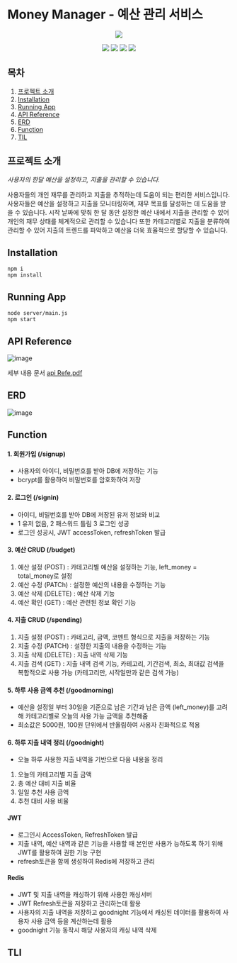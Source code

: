 # Money Manager - 예산 관리 서비스

<p align = "center" ><img src="https://github.com/sphy1597/money_manager/assets/101171867/ab7838af-8462-495c-a4a8-6f4968c7240b"/></p>

<p align="center">  
<img src="https://img.shields.io/badge/node.js-339933?style=for-the-badge&logo=Node.js&logoColor=white">
<img src="https://img.shields.io/badge/express-000000?style=for-the-badge&logo=express&logoColor=white">
<img src="https://img.shields.io/badge/mysql-4479A1?style=for-the-badge&logo=mysql&logoColor=white">
<img src="https://img.shields.io/badge/javascript-F7DF1E?style=for-the-badge&logo=javascript&logoColor=black">
</p>



## 목차
1. [프로젝트 소개](#프로젝트-소개)
2. [Installation](#Installation)
3. [Running App](#Running-App)
4. [API Reference](#API-Referenc)
5. [ERD](#ERD)
6. [Function](#Function)
7. [TIL](#TIL)


## 프로젝트 소개
*사용자의 한달 예산을 설정하고, 지출을 관리할 수 있습니다.*

사용자들의 개인 재무를 관리하고 지출을 추적하는데 도움이 되는 편리한 서비스입니다. 사용자들은 예산을 설정하고 지출을 모니터링하며, 재무 목표를 달성하는 데 도움을 받을 수 있습니다. 시작 날짜에 맞춰 한 달 동안 설정한 예산 내에서 지출을 관리할 수 있어 개인의 재무 상태를 체계적으로 관리할 수 있습니다 또한 카테고리별로 지출을 분류하여 관리할 수 있어 지출의 트렌드를 파악하고 예산을 더욱 효율적으로 할당할 수 있습니다.

## Installation
```
npm i
npm install
```

## Running App  
```
node server/main.js
npm start
```

## API Reference

![image](https://github.com/sphy1597/money_manager/assets/101171867/c7abb604-ee55-467c-ad04-4203775f0251)

세부 내용 문서
[api Refe.pdf](https://github.com/sphy1597/money_manager/files/13542936/api.Refe.pdf)

## ERD
![image](https://github.com/sphy1597/money_manager/assets/101171867/b5935353-e800-481d-a147-609ae4689701)

## Function

#### 1. 회원가입 (/signup)
- 사용자의 아이디, 비밀번호를 받아 DB에 저장하는 기능
- bcrypt를 활용하여 비밀번호를 암호화하여 저장

#### 2. 로그인 (/signin)
- 아이디, 비밀번호를 받아 DB에 저장된 유저 정보와 비교
- 1 유저 없음,  2 패스워드 틀림  3 로그인 성공
- 로그인 성공시, JWT accessToken, refreshToken 발급

#### 3. 예산 CRUD (/budget)
1. 예산 설정 (POST) : 카테고리별 예산을 설정하는 기능, left_money = total_money로 설정
2. 예산 수정 (PATCh) : 설정한 예산의 내용을 수정하는 기능
3. 예산 삭제 (DELETE) : 예산 삭제 기능
4. 예산 확인 (GET) : 예산 관련된 정보 확인 기능

#### 4. 지출 CRUD (/spending)
1. 지출 설정 (POST) : 카테고리, 금액, 코멘트 형식으로 지출을 저장하는 기능
2. 지출 수정 (PATCH) : 설정한 지출의 내용을 수정하는 기능
3. 지출 삭제 (DELETE) : 지출 내역 삭제 기능
4. 지출 검색 (GET) : 지출 내역 검색 기능, 카테고리, 기간검색, 최소, 최대값 검색을 복합적으로 사용 가능 (카테고리만, 시작일만과 같은 검색 가능)

#### 5. 하루 사용 금액 추천 (/goodmorning)
- 예산을 설정일 부터 30일을 기준으로 남은 기간과 남은 금액 (left_money)를 고려해 카테고리별로 오늘의 사용 가능 금액을 추천해줌
- 최소값은 5000원, 100원 단위에서 반올림하여 사용자 친화적으로 적용

#### 6. 하루 지출 내역 정리 (/goodnight)
- 오늘 하루 사용한 지출 내역을 기반으로 다음 내용을 정리
1. 오늘의 카테고리별 지출 금액
2. 총 예산 대비 지출 비율
3. 일일 추천 사용 금액
4. 추천 대비 사용 비율

#### JWT
- 로그인시 AccessToken, RefreshToken 발급
- 지출 내역, 예산 내역과 같은 기능을 사용할 때 본인만 사용가 능하도록 하기 위해 JWT를 활용하여 권한 기능 구현
- refresh토큰을 함께 생성하여 Redis에 저장하고 관리


#### Redis
- JWT 및 지출 내역을 캐싱하기 위해 사용한 캐싱서버
- JWT Refresh토큰을 저장하고 관리하는데 활용
- 사용자의 지출 내역을 저장하고 goodnight 기능에서 캐싱된 데이터를 활용하여 사용자 사용 금액 등을 계산하는데 활용
- goodnight 기능 동작시 해당 사용자의 캐싱 내역 삭제


## TLI








